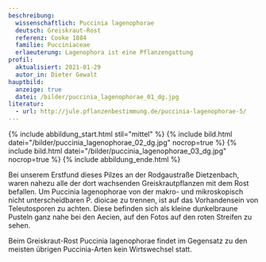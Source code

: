 ```yaml
---
beschreibung:
  wissenschaftlich: Puccinia lagenophorae
  deutsch: Greiskraut-Rost
  referenz: Cooke 1884
  familie: Pucciniaceae
  erlaeuterung: Lagenophora ist eine Pflanzengattung
profil:
  aktualisiert: 2021-01-29
  autor_in: Dieter Gewalt
hauptbild:
  anzeige: true
  datei: /bilder/puccinia_lagenophorae_01_dg.jpg
literatur:
  - url: http://jule.pflanzenbestimmung.de/puccinia-lagenophorae-5/
---
```

{% include abbildung_start.html stil="mittel" %}
{% include bild.html datei="/bilder/puccinia_lagenophorae_02_dg.jpg" nocrop=true %}
{% include bild.html datei="/bilder/puccinia_lagenophorae_03_dg.jpg" nocrop=true %}
{% include abbildung_ende.html %}

Bei unserem Erstfund dieses Pilzes an der Rodgaustraße Dietzenbach, waren nahezu alle der dort wachsenden Greiskrautpflanzen mit dem Rost befallen. Um Puccinia lagenophorae von der makro- und mikroskopisch nicht unterscheidbaren P. dioicae zu trennen, ist auf das Vorhandensein von Teleutosporen zu achten. Diese befinden sich als kleine dunkelbraune Pusteln ganz nahe bei den Aecien, auf den Fotos auf den roten Streifen zu sehen.

Beim Greiskraut-Rost Puccinia lagenophorae findet im Gegensatz zu den meisten übrigen Puccinia-Arten kein Wirtswechsel statt.